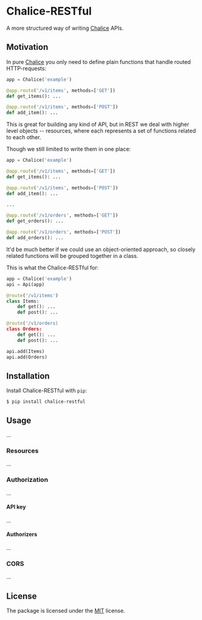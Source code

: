 # Chalice-RESTful

A more structured way of writing [Chalice](https://github.com/aws/chalice) APIs.

## Motivation

In pure [Chalice](https://github.com/aws/chalice) you only need to define plain functions
that handle routed HTTP-requests:

``` python
app = Chalice('example')

@app.route('/v1/items', methods=['GET'])
def get_items(): ...

@app.route('/v1/items', methods=['POST'])
def add_item(): ...
```

This is great for building any kind of API, but in REST we deal with
higher level objects -- resources, where each represents a set of functions
related to each other.

Though we still limited to write them in one place:

``` python
app = Chalice('example')

@app.route('/v1/items', methods=['GET'])
def get_items(): ...

@app.route('/v1/items', methods=['POST'])
def add_item(): ...

...

@app.route('/v1/orders', methods=['GET'])
def get_orders(): ...

@app.route('/v1/orders', methods=['POST'])
def add_orders(): ...
```

It'd be much better if we could use an object-oriented approach, so closely related functions
will be grouped together in a class.

This is what the Chalice-RESTful for:

``` python
app = Chalice('example')
api = Api(app)

@route('/v1/items')
class Items:
    def get(): ...
    def post(): ...

@route('/v1/orders)
class Orders:
    def get(): ...
    def post(): ...

api.add(Items)
api.add(Orders)
```

## Installation

Install Chalice-RESTful with `pip`:

``` shell
$ pip install chalice-restful
```

## Usage

...

### Resources

...

### Authorization

...

#### API key

...

#### Authorizers

...

### CORS

...

## License

The package is licensed under the [MIT](https://github.com/JoshuaLight/chalice-restul/blob/master/LICENSE) license.

